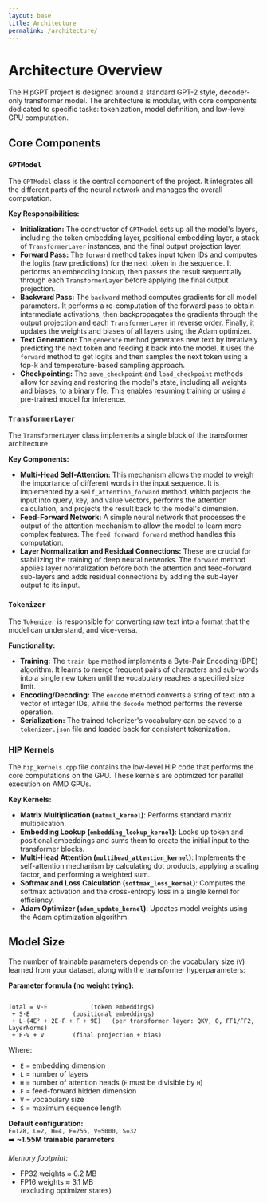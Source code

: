 ```yaml
---
layout: base
title: Architecture
permalink: /architecture/
---
```


# Architecture Overview

The HipGPT project is designed around a standard GPT-2 style, decoder-only transformer model. The architecture is modular, with core components dedicated to specific tasks: tokenization, model definition, and low-level GPU computation.

## Core Components

### `GPTModel`

The `GPTModel` class is the central component of the project. It integrates all the different parts of the neural network and manages the overall computation.

**Key Responsibilities:**

* **Initialization:** The constructor of `GPTModel` sets up all the model's layers, including the token embedding layer, positional embedding layer, a stack of `TransformerLayer` instances, and the final output projection layer.
* **Forward Pass:** The `forward` method takes input token IDs and computes the logits (raw predictions) for the next token in the sequence. It performs an embedding lookup, then passes the result sequentially through each `TransformerLayer` before applying the final output projection.
* **Backward Pass:** The `backward` method computes gradients for all model parameters. It performs a re-computation of the forward pass to obtain intermediate activations, then backpropagates the gradients through the output projection and each `TransformerLayer` in reverse order. Finally, it updates the weights and biases of all layers using the Adam optimizer.
* **Text Generation:** The `generate` method generates new text by iteratively predicting the next token and feeding it back into the model. It uses the `forward` method to get logits and then samples the next token using a top-k and temperature-based sampling approach.
* **Checkpointing:** The `save_checkpoint` and `load_checkpoint` methods allow for saving and restoring the model's state, including all weights and biases, to a binary file. This enables resuming training or using a pre-trained model for inference.

### `TransformerLayer`

The `TransformerLayer` class implements a single block of the transformer architecture.

**Key Components:**

* **Multi-Head Self-Attention:** This mechanism allows the model to weigh the importance of different words in the input sequence. It is implemented by a `self_attention_forward` method, which projects the input into query, key, and value vectors, performs the attention calculation, and projects the result back to the model's dimension.
* **Feed-Forward Network:** A simple neural network that processes the output of the attention mechanism to allow the model to learn more complex features. The `feed_forward_forward` method handles this computation.
* **Layer Normalization and Residual Connections:** These are crucial for stabilizing the training of deep neural networks. The `forward` method applies layer normalization before both the attention and feed-forward sub-layers and adds residual connections by adding the sub-layer output to its input.

### `Tokenizer`

The `Tokenizer` is responsible for converting raw text into a format that the model can understand, and vice-versa.

**Functionality:**

* **Training:** The `train_bpe` method implements a Byte-Pair Encoding (BPE) algorithm. It learns to merge frequent pairs of characters and sub-words into a single new token until the vocabulary reaches a specified size limit.
* **Encoding/Decoding:** The `encode` method converts a string of text into a vector of integer IDs, while the `decode` method performs the reverse operation.
* **Serialization:** The trained tokenizer's vocabulary can be saved to a `tokenizer.json` file and loaded back for consistent tokenization.

### HIP Kernels

The `hip_kernels.cpp` file contains the low-level HIP code that performs the core computations on the GPU. These kernels are optimized for parallel execution on AMD GPUs.

**Key Kernels:**

* **Matrix Multiplication (`matmul_kernel`)**: Performs standard matrix multiplication.
* **Embedding Lookup (`embedding_lookup_kernel`)**: Looks up token and positional embeddings and sums them to create the initial input to the transformer blocks.
* **Multi-Head Attention (`multihead_attention_kernel`)**: Implements the self-attention mechanism by calculating dot products, applying a scaling factor, and performing a weighted sum.
* **Softmax and Loss Calculation (`softmax_loss_kernel`)**: Computes the softmax activation and the cross-entropy loss in a single kernel for efficiency.
* **Adam Optimizer (`adam_update_kernel`)**: Updates model weights using the Adam optimization algorithm.

## Model Size

The number of trainable parameters depends on the vocabulary size (`V`) learned from your dataset, along with the transformer hyperparameters:

**Parameter formula (no weight tying):**

```

Total = V·E            (token embeddings)
 + S·E            (positional embeddings)
 + L·(4E² + 2E·F + F + 9E)   (per transformer layer: QKV, O, FF1/FF2, LayerNorms)
 + E·V + V        (final projection + bias)

```

Where:
- `E` = embedding dimension  
- `L` = number of layers  
- `H` = number of attention heads (`E` must be divisible by `H`)  
- `F` = feed-forward hidden dimension  
- `V` = vocabulary size  
- `S` = maximum sequence length  

**Default configuration:**  
`E=128, L=2, H=4, F=256, V≈5000, S=32`  
➡️ **~1.55M trainable parameters**

*Memory footprint:*  
- FP32 weights ≈ 6.2 MB  
- FP16 weights ≈ 3.1 MB  
(excluding optimizer states)